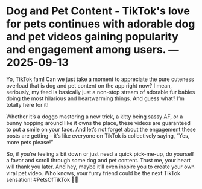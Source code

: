 # Dog and Pet Content - TikTok's love for pets continues with adorable dog and pet videos gaining popularity and engagement among users. — 2025-09-13

Yo, TikTok fam! Can we just take a moment to appreciate the pure cuteness overload that is dog and pet content on the app right now? I mean, seriously, my feed is basically just a non-stop stream of adorable fur babies doing the most hilarious and heartwarming things. And guess what? I’m totally here for it!

Whether it’s a doggo mastering a new trick, a kitty being sassy AF, or a bunny hopping around like it owns the place, these videos are guaranteed to put a smile on your face. And let’s not forget about the engagement these posts are getting – it’s like everyone on TikTok is collectively saying, “Yes, more pets please!”

So, if you’re feeling a bit down or just need a quick pick-me-up, do yourself a favor and scroll through some dog and pet content. Trust me, your heart will thank you later. And hey, maybe it’ll even inspire you to create your own viral pet video. Who knows, your furry friend could be the next TikTok sensation! #PetsOfTikTok 🐾✨